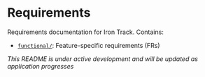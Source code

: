 # Requirements

Requirements documentation for Iron Track. Contains:

- [`functional/`](/docs/requirements/functional/): Feature-specific requirements (FRs)

_This README is under active development and will be updated as application progresses_